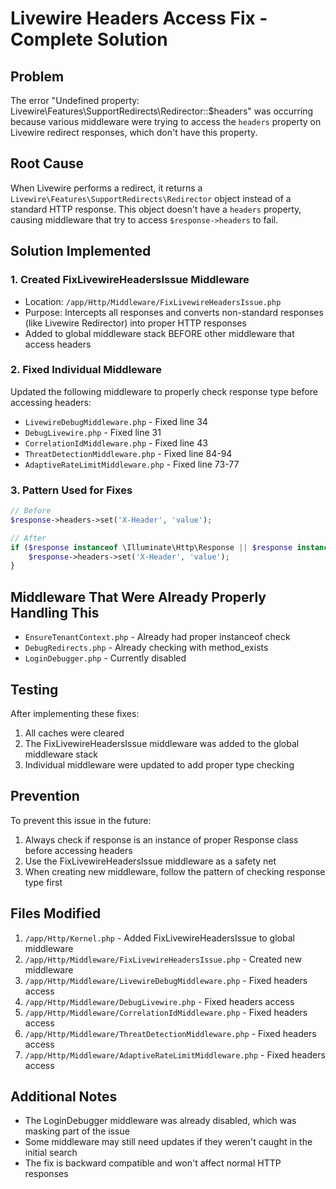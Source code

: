 # Livewire Headers Access Fix - Complete Solution

## Problem
The error "Undefined property: Livewire\Features\SupportRedirects\Redirector::$headers" was occurring because various middleware were trying to access the `headers` property on Livewire redirect responses, which don't have this property.

## Root Cause
When Livewire performs a redirect, it returns a `Livewire\Features\SupportRedirects\Redirector` object instead of a standard HTTP response. This object doesn't have a `headers` property, causing middleware that try to access `$response->headers` to fail.

## Solution Implemented

### 1. Created FixLivewireHeadersIssue Middleware
- Location: `/app/Http/Middleware/FixLivewireHeadersIssue.php`
- Purpose: Intercepts all responses and converts non-standard responses (like Livewire Redirector) into proper HTTP responses
- Added to global middleware stack BEFORE other middleware that access headers

### 2. Fixed Individual Middleware
Updated the following middleware to properly check response type before accessing headers:
- `LivewireDebugMiddleware.php` - Fixed line 34
- `DebugLivewire.php` - Fixed line 31
- `CorrelationIdMiddleware.php` - Fixed line 43
- `ThreatDetectionMiddleware.php` - Fixed line 84-94
- `AdaptiveRateLimitMiddleware.php` - Fixed line 73-77

### 3. Pattern Used for Fixes
```php
// Before
$response->headers->set('X-Header', 'value');

// After
if ($response instanceof \Illuminate\Http\Response || $response instanceof \Symfony\Component\HttpFoundation\Response) {
    $response->headers->set('X-Header', 'value');
}
```

## Middleware That Were Already Properly Handling This
- `EnsureTenantContext.php` - Already had proper instanceof check
- `DebugRedirects.php` - Already checking with method_exists
- `LoginDebugger.php` - Currently disabled

## Testing
After implementing these fixes:
1. All caches were cleared
2. The FixLivewireHeadersIssue middleware was added to the global middleware stack
3. Individual middleware were updated to add proper type checking

## Prevention
To prevent this issue in the future:
1. Always check if response is an instance of proper Response class before accessing headers
2. Use the FixLivewireHeadersIssue middleware as a safety net
3. When creating new middleware, follow the pattern of checking response type first

## Files Modified
1. `/app/Http/Kernel.php` - Added FixLivewireHeadersIssue to global middleware
2. `/app/Http/Middleware/FixLivewireHeadersIssue.php` - Created new middleware
3. `/app/Http/Middleware/LivewireDebugMiddleware.php` - Fixed headers access
4. `/app/Http/Middleware/DebugLivewire.php` - Fixed headers access
5. `/app/Http/Middleware/CorrelationIdMiddleware.php` - Fixed headers access
6. `/app/Http/Middleware/ThreatDetectionMiddleware.php` - Fixed headers access
7. `/app/Http/Middleware/AdaptiveRateLimitMiddleware.php` - Fixed headers access

## Additional Notes
- The LoginDebugger middleware was already disabled, which was masking part of the issue
- Some middleware may still need updates if they weren't caught in the initial search
- The fix is backward compatible and won't affect normal HTTP responses